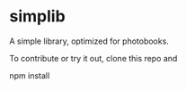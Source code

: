 simplib
===============

A simple library, optimized for photobooks.

To contribute or try it out, clone this repo and

npm install




